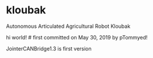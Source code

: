 # kloubak
Autonomous Articulated Agricultural Robot Kloubak

hi world! # first committed on May 30, 2019 by pTommyed!


JointerCANBridge1.3 is first version

